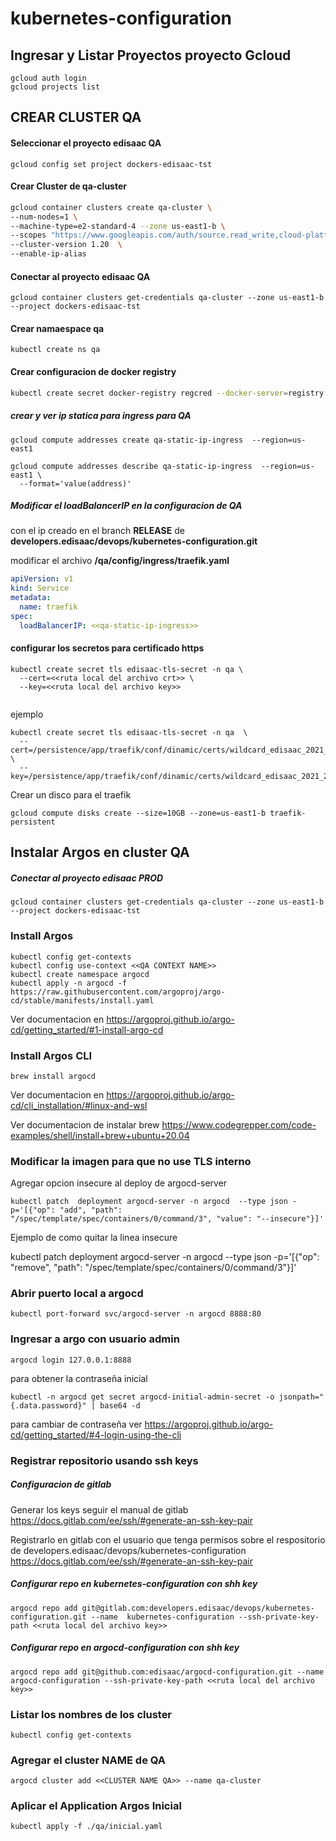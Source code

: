 # kubernetes-configuration

## Ingresar y Listar Proyectos proyecto Gcloud

```shell
gcloud auth login
gcloud projects list
```



## CREAR CLUSTER QA

#### Seleccionar el proyecto edisaac QA

```shell
gcloud config set project dockers-edisaac-tst
```

#### Crear Cluster de qa-cluster 

```bash
gcloud container clusters create qa-cluster \
--num-nodes=1 \
--machine-type=e2-standard-4 --zone us-east1-b \
--scopes "https://www.googleapis.com/auth/source.read_write,cloud-platform" \
--cluster-version 1.20  \
--enable-ip-alias 
```

#### Conectar al proyecto edisaac QA

```shell
gcloud container clusters get-credentials qa-cluster --zone us-east1-b --project dockers-edisaac-tst
```

#### Crear namaespace qa

```shell
kubectl create ns qa
```

#### Crear configuracion de docker registry

```bash
kubectl create secret docker-registry regcred --docker-server=registry.gitlab.com --docker-username=<<USER>> --docker-password=<<PASS> -n qa
```

##### crear y ver ip statica para ingress para QA

```shell
gcloud compute addresses create qa-static-ip-ingress  --region=us-east1

gcloud compute addresses describe qa-static-ip-ingress  --region=us-east1 \
  --format='value(address)'
```

##### Modificar el loadBalancerIP en la configuracion de QA

con el ip creado en el branch **RELEASE** de **developers.edisaac/devops/kubernetes-configuration.git**

modificar el archivo **/qa/config/ingress/traefik.yaml**

```yaml
apiVersion: v1
kind: Service
metadata:
  name: traefik
spec:
  loadBalancerIP: <<qa-static-ip-ingress>>
```

#### configurar los secretos para certificado https 

```shell
kubectl create secret tls edisaac-tls-secret -n qa \
  --cert=<<ruta local del archivo crt>> \
  --key=<<ruta local del archivo key>> 
  
```

ejemplo

```shell
kubectl create secret tls edisaac-tls-secret -n qa  \
  --cert=/persistence/app/traefik/conf/dinamic/certs/wildcard_edisaac_2021_2022.crt \
  --key=/persistence/app/traefik/conf/dinamic/certs/wildcard_edisaac_2021_2022_private.key
```

Crear un disco para el traefik

```shell
gcloud compute disks create --size=10GB --zone=us-east1-b traefik-persistent
```



## Instalar Argos en cluster QA

##### Conectar al proyecto edisaac PROD

```shell
gcloud container clusters get-credentials qa-cluster --zone us-east1-b --project dockers-edisaac-tst
```

### Install Argos

```shell
kubectl config get-contexts
kubectl config use-context <<QA CONTEXT NAME>>
kubectl create namespace argocd
kubectl apply -n argocd -f https://raw.githubusercontent.com/argoproj/argo-cd/stable/manifests/install.yaml
```

Ver documentacion en https://argoproj.github.io/argo-cd/getting_started/#1-install-argo-cd

### Install Argos CLI

```shell
brew install argocd
```

Ver documentacion en https://argoproj.github.io/argo-cd/cli_installation/#linux-and-wsl

Ver documentacion de instalar brew https://www.codegrepper.com/code-examples/shell/install+brew+ubuntu+20.04

### Modificar la imagen para que no use TLS interno

Agregar opcion insecure al deploy de argocd-server

```shell
kubectl patch  deployment argocd-server -n argocd  --type json -p='[{"op": "add", "path": "/spec/template/spec/containers/0/command/3", "value": "--insecure"}]'
```

Ejemplo de como quitar la linea insecure

kubectl patch  deployment argocd-server -n argocd  --type json -p='[{"op": "remove", "path": "/spec/template/spec/containers/0/command/3"}]'

### Abrir puerto local a argocd

```shell
kubectl port-forward svc/argocd-server -n argocd 8888:80
```

### Ingresar a argo con usuario admin

```shell
argocd login 127.0.0.1:8888
```

para  obtener la contraseña inicial

```shell
kubectl -n argocd get secret argocd-initial-admin-secret -o jsonpath="{.data.password}" | base64 -d
```

para cambiar de contraseña ver https://argoproj.github.io/argo-cd/getting_started/#4-login-using-the-cli

### Registrar repositorio usando ssh keys

##### Configuracion de gitlab

Generar los keys seguir el manual de gitlab https://docs.gitlab.com/ee/ssh/#generate-an-ssh-key-pair

Registrarlo en gitlab con el usuario que tenga permisos sobre el respositorio de developers.edisaac/devops/kubernetes-configuration   https://docs.gitlab.com/ee/ssh/#generate-an-ssh-key-pair

##### Configurar repo en kubernetes-configuration con shh key

```shell
argocd repo add git@gitlab.com:developers.edisaac/devops/kubernetes-configuration.git --name  kubernetes-configuration --ssh-private-key-path <<ruta local del archivo key>>
```

##### Configurar repo en argocd-configuration con shh key

```shell
argocd repo add git@github.com:edisaac/argocd-configuration.git --name  argocd-configuration --ssh-private-key-path <<ruta local del archivo key>>
```

 

### Listar los nombres de los cluster

```shell
kubectl config get-contexts
```

### Agregar el cluster NAME de QA

```shell
argocd cluster add <<CLUSTER NAME QA>> --name qa-cluster
```

### Aplicar el Application Argos Inicial

```shell
kubectl apply -f ./qa/inicial.yaml
```





